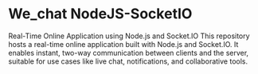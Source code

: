 # We_chat NodeJS-SocketIO
  Real-Time Online Application using Node.js and Socket.IO This repository hosts a real-time online application built with Node.js and Socket.IO. It enables instant, two-way communication between clients and the server, suitable for use cases like live chat, notifications, and collaborative tools.
